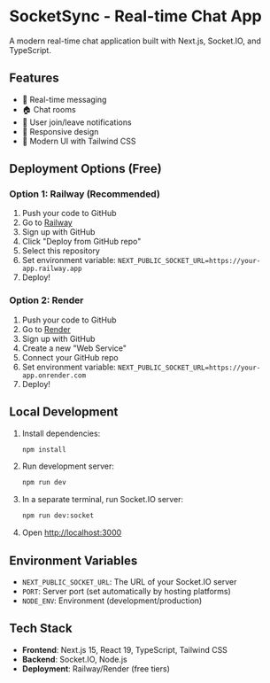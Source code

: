 # SocketSync - Real-time Chat App

A modern real-time chat application built with Next.js, Socket.IO, and TypeScript.

## Features

- 🚀 Real-time messaging
- 🏠 Chat rooms
- 👥 User join/leave notifications
- 📱 Responsive design
- 🎨 Modern UI with Tailwind CSS

## Deployment Options (Free)

### Option 1: Railway (Recommended)

1. Push your code to GitHub
2. Go to [Railway](https://railway.app)
3. Sign up with GitHub
4. Click "Deploy from GitHub repo"
5. Select this repository
6. Set environment variable: `NEXT_PUBLIC_SOCKET_URL=https://your-app.railway.app`
7. Deploy!

### Option 2: Render

1. Push your code to GitHub
2. Go to [Render](https://render.com)
3. Sign up with GitHub
4. Create a new "Web Service"
5. Connect your GitHub repo
6. Set environment variable: `NEXT_PUBLIC_SOCKET_URL=https://your-app.onrender.com`
7. Deploy!

## Local Development

1. Install dependencies:
   ```bash
   npm install
   ```

2. Run development server:
   ```bash
   npm run dev
   ```

3. In a separate terminal, run Socket.IO server:
   ```bash
   npm run dev:socket
   ```

4. Open [http://localhost:3000](http://localhost:3000)

## Environment Variables

- `NEXT_PUBLIC_SOCKET_URL`: The URL of your Socket.IO server
- `PORT`: Server port (set automatically by hosting platforms)
- `NODE_ENV`: Environment (development/production)

## Tech Stack

- **Frontend**: Next.js 15, React 19, TypeScript, Tailwind CSS
- **Backend**: Socket.IO, Node.js
- **Deployment**: Railway/Render (free tiers)
